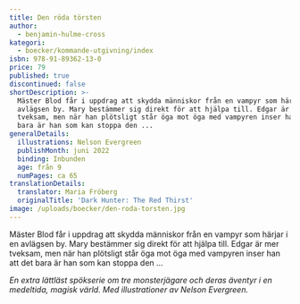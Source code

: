 ```yaml
---
title: Den röda törsten
author:
  - benjamin-hulme-cross
kategori:
  - boecker/kommande-utgivning/index
isbn: 978-91-89362-13-0
price: 79
published: true
discontinued: false
shortDescription: >-
  Mäster Blod får i uppdrag att skydda människor från en vampyr som härjar i en
  avlägsen by. Mary bestämmer sig direkt för att hjälpa till. Edgar är mer
  tveksam, men när han plötsligt står öga mot öga med vampyren inser han att det
  bara är han som kan stoppa den ...
generalDetails:
  illustrations: Nelson Evergreen
  publishMonth: juni 2022
  binding: Inbunden
  age: från 9
  numPages: ca 65
translationDetails:
  translator: Maria Fröberg
  originalTitle: 'Dark Hunter: The Red Thirst'
image: /uploads/boecker/den-roda-torsten.jpg
---
```

Mäster Blod får i uppdrag att skydda människor från en vampyr som härjar i en avlägsen by. Mary bestämmer sig direkt för att hjälpa till. Edgar är mer tveksam, men när han plötsligt står öga mot öga med vampyren inser han att det bara är han som kan stoppa den ...

_En extra lättläst spökserie om tre monsterjägare och deras äventyr i en medeltida, magisk värld. Med illustrationer av Nelson Evergreen._
